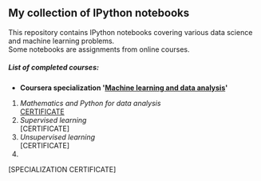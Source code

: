 ## My collection of IPython notebooks
This repository contains IPython notebooks covering various data science and machine learning problems.  
Some notebooks are assignments from online courses.  
  
##### List of completed courses:  
* **Coursera specialization '[Machine learning and data analysis](https://www.coursera.org/specializations/machine-learning-data-analysis)'**  
1. *Mathematics and Python for data analysis*  
[CERTIFICATE](https://www.coursera.org/account/accomplishments/certificate/JQPEVZYSSKLE)  
2. *Supervised learning*  
[CERTIFICATE]  
3. *Unsupervised learning*  
[CERTIFICATE]  
4.  
  
[SPECIALIZATION CERTIFICATE]  
